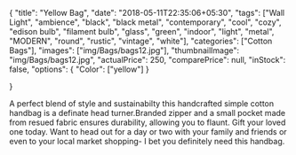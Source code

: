{
    "title": "Yellow Bag",
    "date": "2018-05-11T22:35:06+05:30",
    "tags": ["Wall Light", "ambience", "black", "black metal", "contemporary", "cool", "cozy", "edison bulb", "filament bulb", "glass", "green", "indoor", "light", "metal", "MODERN", "round", "rustic", "vintage", "white"],
    "categories": ["Cotton Bags"],
    "images": ["img/Bags/bags12.jpg"],
    "thumbnailImage": "img/Bags/bags12.jpg",
    "actualPrice": 250,
    "comparePrice": null,
    "inStock": false,
    "options": {
            "Color": ["yellow"]
    }
    
}

A perfect blend of style and sustainabilty this handcrafted simple cotton handbag is a definate head turner.Branded zipper and a small pocket made from resued fabric ensures durability, allowing you to flaunt. Gift your loved one today.
Want to head out for a day or two with your family and friends or even to your local market shopping- I bet you definitely need this handbag.